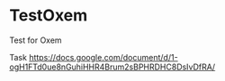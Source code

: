 # TestOxem
Test for Oxem

Task 
https://docs.google.com/document/d/1-ogH1FTd0ue8nGuhiHHR4Brum2sBPHRDHC8DsIvDfRA/
